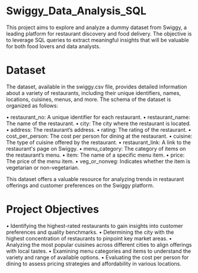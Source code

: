# Swiggy_Data_Analysis_SQL
This project aims to explore and analyze a dummy dataset from Swiggy, a leading platform for restaurant discovery and food delivery. The objective is to leverage SQL queries to extract meaningful insights that will be valuable for both food lovers and data analysts.
# Dataset
The dataset, available in the swiggy.csv file, provides detailed information about a variety of restaurants, including their unique identifiers, names, locations, cuisines, menus, and more. The schema of the dataset is organized as follows:

•	restaurant_no: A unique identifier for each restaurant.
•	restaurant_name: The name of the restaurant.
•	city: The city where the restaurant is located.
•	address: The restaurant’s address.
•	rating: The rating of the restaurant.
•	cost_per_person: The cost per person for dining at the restaurant.
•	cuisine: The type of cuisine offered by the restaurant.
•	restaurant_link: A link to the restaurant's page on Swiggy.
•	menu_category: The category of items on the restaurant’s menu.
•	item: The name of a specific menu item.
•	price: The price of the menu item.
•	veg_or_nonveg: Indicates whether the item is vegetarian or non-vegetarian.

This dataset offers a valuable resource for analyzing trends in restaurant offerings and customer preferences on the Swiggy platform.

# Project Objectives
•	Identifying the highest-rated restaurants to gain insights into customer preferences and quality benchmarks.
•	Determining the city with the highest concentration of restaurants to pinpoint key market areas.
•	Analyzing the most popular cuisines across different cities to align offerings with local tastes.
•	Examining menu categories and items to understand the variety and range of available options.
•	Evaluating the cost per person for dining to assess pricing strategies and affordability in various locations.
